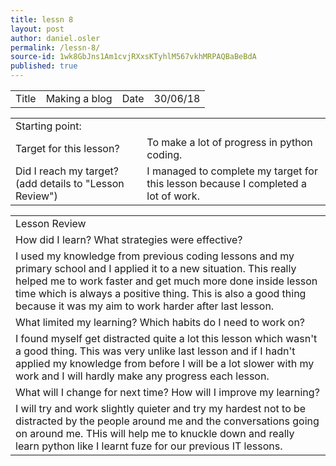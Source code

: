 ```yaml
---
title: lessn 8
layout: post
author: daniel.osler
permalink: /lessn-8/
source-id: 1wk8GbJns1Am1cvjRXxsKTyhlM567vkhMRPAQBaBeBdA
published: true
---
```

<table>
  <tr>
    <td>Title</td>
    <td>Making a blog</td>
    <td>Date</td>
    <td>30/06/18</td>
  </tr>
</table>


<table>
  <tr>
    <td>Starting point:</td>
    <td></td>
  </tr>
  <tr>
    <td>Target for this lesson?</td>
    <td>To make a lot of progress in python coding.</td>
  </tr>
  <tr>
    <td>Did I reach my target? 
(add details to "Lesson Review")</td>
    <td>I managed to complete my target for this lesson because I completed a lot of work.</td>
  </tr>
</table>


<table>
  <tr>
    <td>Lesson Review</td>
  </tr>
  <tr>
    <td>How did I learn? What strategies were effective? </td>
  </tr>
  <tr>
    <td>I used my knowledge from previous coding lessons and my primary school and I applied it to a new situation. This really helped me to work faster and get much more done inside lesson time which is always a positive thing. This is also a good thing because it was my aim to work harder after last lesson.</td>
  </tr>
  <tr>
    <td>What limited my learning? Which habits do I need to work on? </td>
  </tr>
  <tr>
    <td>I found myself get distracted quite a lot this lesson which wasn't a good thing. This was very unlike last lesson and if I hadn't applied my knowledge from before I will be a lot slower with my work and I will hardly make any progress each lesson.</td>
  </tr>
  <tr>
    <td>What will I change for next time? How will I improve my learning?</td>
  </tr>
  <tr>
    <td>I will try and work slightly quieter and try my hardest not to be distracted by the people around me and the conversations going on around me. THis will help me to knuckle down and really learn python like I learnt fuze for our previous IT lessons.</td>
  </tr>
</table>
<img scr "

